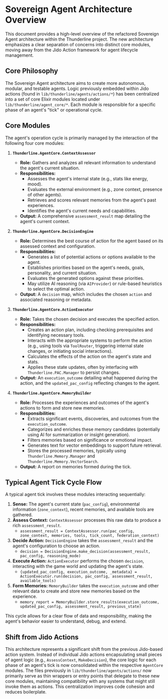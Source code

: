 # Sovereign Agent Architecture Overview

This document provides a high-level overview of the refactored Sovereign Agent architecture within the Thunderline project. The new architecture emphasizes a clear separation of concerns into distinct core modules, moving away from the Jido Action framework for agent lifecycle management.

## Core Philosophy

The Sovereign Agent architecture aims to create more autonomous, modular, and testable agents. Logic previously embedded within Jido actions (found in `lib/thunderline/agents/actions/*`) has been centralized into a set of core Elixir modules located under `lib/thunderline/agent_core/*`. Each module is responsible for a specific phase of an agent's "tick" or operational cycle.

## Core Modules

The agent's operation cycle is primarily managed by the interaction of the following four core modules:

1.  **`Thunderline.AgentCore.ContextAssessor`**
    *   **Role:** Gathers and analyzes all relevant information to understand the agent's current situation.
    *   **Responsibilities:**
        *   Assesses the agent's internal state (e.g., stats like energy, mood).
        *   Evaluates the external environment (e.g., zone context, presence of other agents).
        *   Retrieves and scores relevant memories from the agent's past experiences.
        *   Identifies the agent's current needs and capabilities.
    *   **Output:** A comprehensive `assessment_result` map detailing the agent's current context.

2.  **`Thunderline.AgentCore.DecisionEngine`**
    *   **Role:** Determines the best course of action for the agent based on its assessed context and configuration.
    *   **Responsibilities:**
        *   Generates a list of potential actions or options available to the agent.
        *   Establishes priorities based on the agent's needs, goals, personality, and current situation.
        *   Evaluates the generated options against these priorities.
        *   May utilize AI reasoning (via `AIProvider`) or rule-based heuristics to select the optimal action.
    *   **Output:** A `decision` map, which includes the chosen `action` and associated reasoning or metadata.

3.  **`Thunderline.AgentCore.ActionExecutor`**
    *   **Role:** Takes the chosen decision and executes the specified action.
    *   **Responsibilities:**
        *   Creates an action plan, including checking prerequisites and identifying necessary tools.
        *   Interacts with the appropriate systems to perform the action (e.g., using tools via `ToolRouter`, triggering internal state changes, or initiating social interactions).
        *   Calculates the effects of the action on the agent's state and stats.
        *   Applies these state updates, often by interfacing with `Thunderline.PAC.Manager` to persist changes.
    *   **Output:** An `execution_outcome` detailing what happened during the action, and the `updated_pac_config` reflecting changes to the agent.

4.  **`Thunderline.AgentCore.MemoryBuilder`**
    *   **Role:** Processes the experiences and outcomes of the agent's actions to form and store new memories.
    *   **Responsibilities:**
        *   Extracts significant events, discoveries, and outcomes from the `execution_outcome`.
        *   Categorizes and enriches these memory candidates (potentially using AI for summarization or insight generation).
        *   Filters memories based on significance or emotional impact.
        *   Generates text for vector embeddings to support future retrieval.
        *   Stores the processed memories, typically using `Thunderline.Memory.Manager` and `Thunderline.Memory.VectorSearch`.
    *   **Output:** A report on memories formed during the tick.

## Typical Agent Tick Cycle Flow

A typical agent tick involves these modules interacting sequentially:

1.  **Sense:** The agent's current state (`pac_config`), environmental information (`zone_context`), recent memories, and available tools are gathered.
2.  **Assess Context:** `ContextAssessor` processes this raw data to produce a rich `assessment_result`.
    *   `assessment_result = ContextAssessor.run(pac_config, zone_context, memories, tools, tick_count, federation_context)`
3.  **Decide Action:** `DecisionEngine` takes the `assessment_result` and the agent's configuration to choose an action.
    *   `decision = DecisionEngine.make_decision(assessment_result, pac_config, reasoning_mode)`
4.  **Execute Action:** `ActionExecutor` performs the chosen `decision`, interacting with the game world and updating the agent's state.
    *   `{updated_pac_config, execution_outcome, _metadata} = ActionExecutor.run(decision, pac_config, assessment_result, available_tools)`
5.  **Form Memories:** `MemoryBuilder` takes the `execution_outcome` and other relevant data to create and store new memories based on the experience.
    *   `memory_report = MemoryBuilder.store_results(execution_outcome, updated_pac_config, assessment_result, previous_state)`

This cycle allows for a clear flow of data and responsibility, making the agent's behavior easier to understand, debug, and extend.

## Shift from Jido Actions

This architecture represents a significant shift from the previous Jido-based action system. Instead of individual Jido actions encapsulating small pieces of agent logic (e.g., `AssessContext`, `MakeDecision`), the core logic for each phase of an agent's tick is now consolidated within the respective `AgentCore` modules. The files previously in `lib/thunderline/agents/actions/` now primarily serve as thin wrappers or entry points that delegate to these new core modules, maintaining compatibility with any systems that might still invoke them as actions. This centralization improves code cohesion and reduces boilerplate.
```
